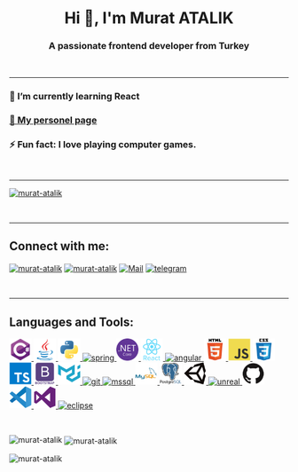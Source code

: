 <h1 align="center">Hi 👋, I'm Murat ATALIK</h1>

<p align="left"> 
<!-- 
<img src="https://komarev.com/ghpvc/?username=murat-atalik&label=Profile%20views&color=0e75b6&style=flat" alt="murat-atalik" /> -->
<h3 align="center">A passionate frontend developer from Turkey</h3>
<br/>

---

<h3 align="left">🌱 I’m currently learning React</h3>
<h3 align="left"><a href="https://muratatalik.com">📄 My personel page </a> </h3>
<h3 align="left">⚡ Fun fact: I love playing computer games.</h3>

</p>

<br />

---

<p align="left"> <a href="https://github.com/ryo-ma/github-profile-trophy"><img src="https://github-profile-trophy.vercel.app/?username=murat-atalik" alt="murat-atalik" /></a> </p>

<br />

---



<h2 align="left">Connect with me:</h2>
<p align="left">
<a href="https://linkedin.com/in/murat-atalik" target="blank"><img align="center" src="https://raw.githubusercontent.com/rahuldkjain/github-profile-readme-generator/master/src/images/icons/Social/linked-in-alt.svg" alt="murat-atalik" height="30" width="40" /></a>
<a href="https://instagram.com/murat-atalik" target="blank"><img align="center" src="https://raw.githubusercontent.com/rahuldkjain/github-profile-readme-generator/master/src/images/icons/Social/instagram.svg" alt="murat-atalik" height="30" width="40" /></a>

<a target="_blank" href="mailto:murat.atalik@outlook.com">
<img align="center" src="https://cdn.jsdelivr.net/npm/simple-icons@v3/icons/gmail.svg" alt="Mail" height="30" width="40" /></a>
<a target="_blank" href="https://t.me/murat_atalik">
<img align="center" src="https://cdn.jsdelivr.net/npm/simple-icons@v3/icons/telegram.svg"  alt="telegram" height="30" width="40" /></a>

</p>

<br />

---

<h2 align="left">Languages and Tools:</h2>
<p align="left">

<a href="https://www.w3schools.com/cs/" target="_blank"> 
<img src="https://raw.githubusercontent.com/devicons/devicon/master/icons/csharp/csharp-original.svg" alt="csharp" width="40" height="40"/> 
</a> 
<a href="https://www.java.com" target="_blank"> 
<img src="https://raw.githubusercontent.com/devicons/devicon/master/icons/java/java-original.svg" alt="java" width="40" height="40"/> 
</a> 
<a href="https://www.python.org" target="_blank"> 
<img src="https://raw.githubusercontent.com/devicons/devicon/master/icons/python/python-original.svg" alt="python" width="40" height="40"/> 
</a> 
<a href="https://spring.io/" target="_blank"> 
<img src="https://www.vectorlogo.zone/logos/springio/springio-icon.svg" alt="spring" width="40" height="40"/> 
</a> 
<a href="https://dotnet.microsoft.com/" target="_blank"> 
<img src="https://raw.githubusercontent.com/devicons/devicon/master/icons/dotnetcore/dotnetcore-original.svg" alt="dotnet" width="40" height="40"/> 
</a> 
<a href="https://reactjs.org/" target="_blank"> 
<img src="https://raw.githubusercontent.com/devicons/devicon/master/icons/react/react-original-wordmark.svg" alt="react" width="40" height="40"/> 
</a> 
<a href="https://angular.io" target="_blank"> 
<img src="https://angular.io/assets/images/logos/angular/angular.svg" alt="angular" width="40" height="40"/> 
</a> 
<a href="https://www.w3.org/html/" target="_blank"> 
<img src="https://raw.githubusercontent.com/devicons/devicon/master/icons/html5/html5-original-wordmark.svg" alt="html5" width="40" height="40"/> 
</a> 
<a href="https://developer.mozilla.org/en-US/docs/Web/JavaScript" target="_blank"> 
<img src="https://raw.githubusercontent.com/devicons/devicon/master/icons/javascript/javascript-original.svg" alt="javascript" width="40" height="40"/> 
</a> 
<a href="https://www.w3schools.com/css/" target="_blank"> 
<img src="https://raw.githubusercontent.com/devicons/devicon/master/icons/css3/css3-original-wordmark.svg" alt="css3" width="40" height="40"/> 
</a> 
<a href="https://www.typescriptlang.org/" target="_blank"> 
<img src="https://raw.githubusercontent.com/devicons/devicon/master/icons/typescript/typescript-original.svg" alt="typescript" width="40" height="40"/> 
</a> 
<a href="https://getbootstrap.com" target="_blank"> 
<img src="https://raw.githubusercontent.com/devicons/devicon/master/icons/bootstrap/bootstrap-plain-wordmark.svg" alt="bootstrap" width="40" height="40"/> 
</a> 
<a href="https://material-ui.com" target="_blank"> 
<img src="https://raw.githubusercontent.com/devicons/devicon/master/icons/materialui/materialui-plain.svg" alt="material-ui" width="40" height="40"/> 
</a> 
<a href="https://git-scm.com/" target="_blank"> 
<img src="https://www.vectorlogo.zone/logos/git-scm/git-scm-icon.svg" alt="git" width="40" height="40"/> </a> 
<a href="https://www.microsoft.com/en-us/sql-server" target="_blank"> 
<img src="https://www.svgrepo.com/show/303229/microsoft-sql-server-logo.svg" alt="mssql" width="40" height="40"/> 
</a> 
<a href="https://www.mysql.com/" target="_blank"> 
<img src="https://raw.githubusercontent.com/devicons/devicon/master/icons/mysql/mysql-original-wordmark.svg" alt="mysql" width="40" height="40"/> 
</a> 
<a href="https://www.postgresql.org" target="_blank"> 
<img src="https://raw.githubusercontent.com/devicons/devicon/master/icons/postgresql/postgresql-original-wordmark.svg" alt="postgresql" width="40" height="40"/> 
</a>

<a href="https://unity.com/" target="_blank"> 
<img src="https://raw.githubusercontent.com/devicons/devicon/master/icons/unity/unity-original.svg" alt="unity" width="40" height="40"/> </a>

<a href="https://unrealengine.com/" target="_blank"> 
<img src="https://cdn.icon-icons.com/icons2/2389/PNG/512/unreal_engine_logo_icon_144771.png" alt="unreal" width="40" height="40"/> 
</a>

<a href="https://github.com/murat-atalik" target="_blank"> 
<img src="https://raw.githubusercontent.com/devicons/devicon/master/icons/github/github-original.svg" alt="github" width="40" height="40"/> 
</a> 
<a href="https://code.visualstudio.com" target="_blank"> 
<img src="https://raw.githubusercontent.com/devicons/devicon/master/icons/vscode/vscode-original.svg" alt="VS Code" height="40" /> 
</a> 
<a href="https://visualstudio.microsoft.com" target="_blank"> 
<img src="https://raw.githubusercontent.com/devicons/devicon/master/icons/visualstudio/visualstudio-plain.svg" alt="VS Studio" height="40" /> 
</a> 
<a href="https://www.eclipse.org" target="_blank"> 
<img src="https://cdn.icon-icons.com/icons2/1381/PNG/512/eclipse_94656.png" alt="eclipse" height="40" /> 
</a> 
</p>
<br />

<p><img align="left" src="https://github-readme-stats.vercel.app/api/top-langs?username=murat-atalik&show_icons=true&locale=en&layout=compact" alt="murat-atalik" /></p>

<p>&nbsp;<img align="center" src="https://github-readme-stats.vercel.app/api?username=murat-atalik&show_icons=true&locale=en" alt="murat-atalik" /></p>

<p><img align="center" src="https://github-readme-streak-stats.herokuapp.com/?user=murat-atalik&" alt="murat-atalik" /></p>

